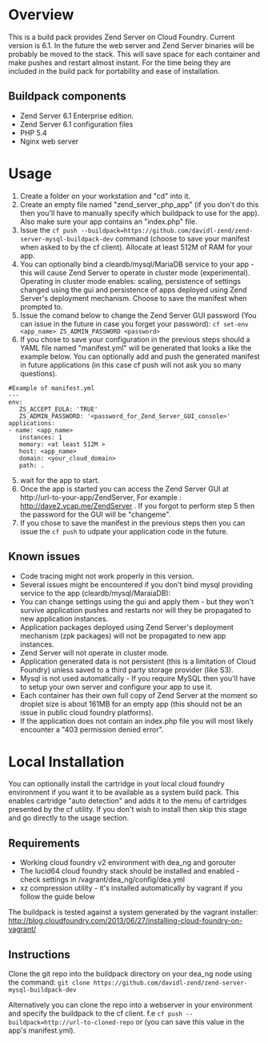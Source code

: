 # Overview

This is a build pack provides Zend Server on Cloud Foundry. Current version is 6.1. In the future the web server and Zend Server binaries will be probably be moved to the stack. This will save space for each container and make pushes and restart almost instant. For the time being they are included in the build pack for portability and ease of installation.

## Buildpack components

* Zend Server 6.1 Enterprise edition.
* Zend Server 6.1 configuration files
* PHP 5.4
* Nginx web server
 

# Usage
1. Create a folder on your workstation and "cd" into it.
2. Create an empty file named "zend_server_php_app" (if you don't do this then you'll have to manually specify which buildpack to use for the app). Also make sure your app contains an "index.php" file.
3. Issue the `cf push --buildpack=https://github.com/davidl-zend/zend-server-mysql-buildpack-dev` command (choose to save your manifest when asked to by the cf client). Allocate at least 512M of RAM for your app. 
4. You can optionally bind a cleardb/mysql/MariaDB service to your app - this will cause Zend Server to operate in cluster mode (experimental). Operating in cluster mode enables: scaling, persistence of settings changed using the gui and persistence of apps deployed using Zend Server's deployment mechanism. Choose to save the manifest when prompted to.
8. Issue the comand below to change the Zend Server GUI password (You can issue in the future in case you forget your password):
`cf set-env <app_name> ZS_ADMIN_PASSWORD <password>`
4. If you chose to save your configuration in the previous steps should a YAML file named "manifest.yml" will be generated that looks a like the example below. You can optionally add and push the generated manifest in future applications (in this case cf push will not ask you so many questions).
 ```
#Example of manifest.yml
 ---
 env:
    ZS_ACCEPT_EULA: 'TRUE'
    ZS_ADMIN_PASSWORD: '<password_for_Zend_Server_GUI_console>'
 applications:
 - name: <app_name>
    instances: 1
    memory: <at least 512M >
    host: <app_name>
    domain: <your_cloud_domain>
    path: .
 ```

5. wait for the app to start.
5. Once the app is started you can access the Zend Server GUI at http://url-to-your-app/ZendServer, For example : http://dave2.vcap.me/ZendServer . If you forgot to perform step 5 then the password for the GUI will be "changeme".
7. If you chose to save the manifest in the previous steps then you can issue the `cf push` to udpate your application code in the future.



## Known issues
* Code tracing might not work properly in this version.
* Several issues might be encountered if you don't bind mysql providing service to the app (cleardb/mysql/MaraiaDB):
 * You can change settings using the gui and apply them - but they won't survive application pushes and restarts nor will they be propagated to new application instances.
 * Application packages deployed using Zend Server's deployment mechanism (zpk packages) will not be propagated to new app instances.
 * Zend Server will not operate in cluster mode.
* Application generated data is not persistent (this is a limitation of Cloud Foundry) unless saved to a third party storage provider (like S3). 
* Mysql is not used automatically - If you require MySQL then you'll have to setup your own server and configure your app to use it.
* Each container has their own full copy of Zend Server at the moment so droplet size is about 161MB for an empty app (this should not be an issue in public cloud foundry platforms).
* If the application does not contain an index.php file you will most likely encounter a "403 permission denied error".

# Local Installation
You can optionally install the cartridge in yout local cloud foundry environment if you want it to be available as a system build pack. This enables cartridge "auto detection" and adds it to the menu of cartridges presented by the cf utility. If you don't wish to install then skip this stage and go directly to the usage section.

## Requirements
* Working cloud foundry v2 environment with dea_ng and gorouter
* The lucid64 cloud foundry stack should be installed and enabled - check settings in /vagrant/dea_ng/config/dea.yml
* xz compression utility - it's installed automatically by vagrant if you follow the guide below

The buildpack is tested against a system generated by the vagrant installer: http://blog.cloudfoundry.com/2013/06/27/installing-cloud-foundry-on-vagrant/

## Instructions
Clone the git repo into the buildpack directory on your dea_ng node using the command:
`git clone https://github.com/davidl-zend/zend-server-mysql-buildpack-dev`

Alternatively you can clone the repo into a webserver in your environment and specify the buildpack to the cf client. 
f.e  `cf push --buildpack=http://url-to-cloned-repo` or   (you can save this value in the app's manifest.yml).

